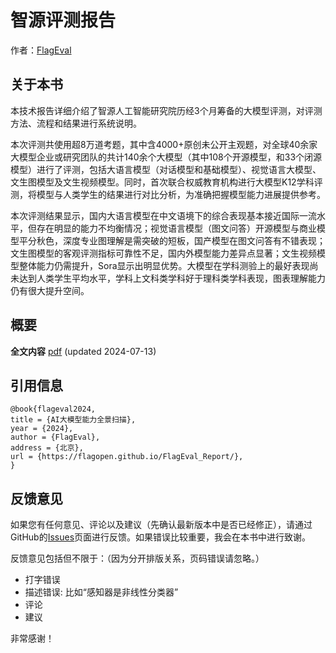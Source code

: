 # 智源评测报告
作者：[FlagEval](<https://flageval.baai.ac.cn/>) 
## 关于本书

本技术报告详细介绍了智源人工智能研究院历经3个月筹备的大模型评测，对评测方法、流程和结果进行系统说明。

本次评测共使用超8万道考题，其中含4000+原创未公开主观题，对全球40余家大模型企业或研究团队的共计140余个大模型（其中108个开源模型，和33个闭源模型）进行了评测，包括大语言模型（对话模型和基础模型）、视觉语言大模型、文生图模型及文生视频模型。同时，首次联合权威教育机构进行大模型K12学科评测，将模型与人类学生的结果进行对比分析，为准确把握模型能力进展提供参考。 

本次评测结果显示，国内大语言模型在中文语境下的综合表现基本接近国际一流水平，但存在明显的能力不均衡情况；视觉语言模型（图文问答）开源模型与商业模型平分秋色，深度专业图理解是需突破的短板，国产模型在图文问答有不错表现；文生图模型的客观评测指标可靠性不足，国内外模型能力差异点显著；文生视频模型整体能力仍需提升，Sora显示出明显优势。大模型在学科测验上的最好表现尚未达到人类学生平均水平，学科上文科类学科好于理科类学科表现，图表理解能力仍有很大提升空间。



<!-- <img style="float: right;margin-left: auto;  margin-right: auto;" src="nndl2.jpg"> -->


## 概要

**全文内容** [pdf](<https://github.com/FlagOpen/FlagEval/blob/master/AI%E5%A4%A7%E6%A8%A1%E5%9E%8B%E8%83%BD%E5%8A%9B%E5%85%A8%E6%99%AF%E6%89%AB%E6%8F%8F.pdf>) (updated 2024-07-13)


<!-- ### 章节内容

1. 绪论[[ppt](./ppt/chap-绪论.pptx)] 
2. 机器学习概述  [[ppt](./ppt/chap-机器学习概述.pptx)] 
3. 线性模型 [[ppt](./ppt/chap-线性模型.pptx)]  
4. 前馈神经网络 [[ppt](./ppt/chap-前馈神经网络.pptx)] 
5. 卷积神经网络 [[ppt](./ppt/chap-卷积神经网络.pptx)]  
6. 循环神经网络 [[ppt](./ppt/chap-循环神经网络.pptx)]   
7. 网络优化与正则化  [[ppt](./ppt/chap-网络优化与正则化.pptx)]  
8. 注意力机制与外部记忆 [[ppt](./ppt/chap-注意力机制与外部记忆.pptx)]  
9. 无监督学习 [[ppt](./ppt/chap-无监督学习.pptx)] 
10. 模型独立的学习方式 [[ppt](./ppt/chap-模型独立的学习方式.pptx)] 
11. 概率图模型 [[ppt](./ppt/chap-概率图模型.pptx)] 
12. 深度信念网络 [[ppt](./ppt/chap-深度信念网络.pptx)] 
13. 深度生成模型[[ppt](./ppt/chap-深度生成模型.pptx)] 
14. 深度强化学习  [[ppt](./ppt/chap-深度强化学习.pptx)] 
15. 序列生成模型 [[ppt](./ppt/chap-序列生成模型.pptx)]     一个过时版本：[词嵌入与语言模型](./old-chap/chap-语言模型与词嵌入.pdf)
16. 数学基础  -->



## 引用信息


```
@book{flageval2024,
title = {AI大模型能力全景扫描},
year = {2024},
author = {FlagEval},
address = {北京},
url = {https://flagopen.github.io/FlagEval_Report/},
}
```




## 反馈意见

如果您有任何意见、评论以及建议（先确认最新版本中是否已经修正），请通过GitHub的[Issues](https://github.com/FlagOpen/FlagEval/issues)页面进行反馈。如果错误比较重要，我会在本书中进行致谢。

反馈意见包括但不限于：（因为分开排版关系，页码错误请忽略。）

* 打字错误
* 描述错误: 比如“感知器是非线性分类器”
* 评论
* 建议

非常感谢！


